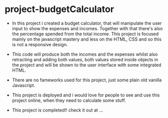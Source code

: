 # project-budgetCalculator

* In this project i created a budget calculator, that will manipulate the user input to show the expenses and incomes. Together with that there's also the percentage spended from  the total income. This project is focused mainly on the javascript mastery and less on the HTML, CSS and so this is not a responsive design.

* This code will produce both the incomes and the expenses whilst also retracting and adding both values, both values stored inside objects in the project and will be shown to the user interface with some integrated HTML. 

* There are no fameworks used for this project, just some plain old vanilla Javascript.

* This project is deployed and i would love for people to see and use this project online, when they need to calculate some stuff.

* This project is completed!! check it out at ...
